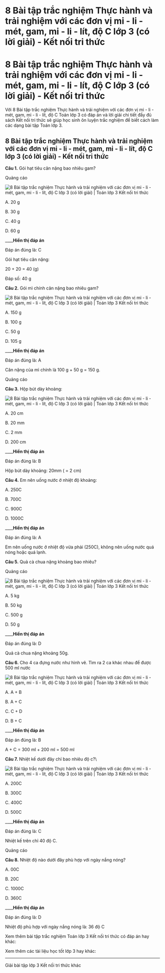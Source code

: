 # 8 Bài tập trắc nghiệm Thực hành và trải nghiệm với các đơn vị mi - li - mét, gam, mi - li - lít, độ C lớp 3 (có lời giải) - Kết nối tri thức

# 8 Bài tập trắc nghiệm Thực hành và trải nghiệm với các đơn vị mi - li - mét, gam, mi - li - lít, độ C lớp 3 (có lời giải) - Kết nối tri thức

Với 8 Bài tập trắc nghiệm Thực hành và trải nghiệm với các đơn vị mi - li - mét, gam, mi - li - lít, độ C Toán lớp 3 có đáp án và lời giải chi tiết đầy đủ sách Kết nối tri thức sẽ giúp học sinh ôn luyện trắc nghiệm để biết cách làm các dạng bài tập Toán lớp 3.

## 8 Bài tập trắc nghiệm Thực hành và trải nghiệm với các đơn vị mi - li - mét, gam, mi - li - lít, độ C lớp 3 (có lời giải) - Kết nối tri thức

**Câu 1.** Gói hạt tiêu cân nặng bao nhiêu gam?

Quảng cáo

![8 Bài tập trắc nghiệm Thực hành và trải nghiệm với các đơn vị mi - li - mét, gam, mi - li - lít, độ C lớp 3 \(có lời giải\) | Toán lớp 3 Kết nối tri thức](https://vietjack.com/toan-3-kn/images/trac-nghiem-bai-34-thuc-hanh-va-trai-nghiem-voi-cac-don-vi-mi.PNG)

A. 20 g

B. 30 g

C. 40 g

D. 60 g

____**Hiển thị đáp án**

Đáp án đúng là: C

Gói hạt tiêu cân nặng:

20 + 20 = 40 (g)

Đáp số: 40 g

**Câu 2.** Gói mì chính cân nặng bao nhiêu gam?

![8 Bài tập trắc nghiệm Thực hành và trải nghiệm với các đơn vị mi - li - mét, gam, mi - li - lít, độ C lớp 3 \(có lời giải\) | Toán lớp 3 Kết nối tri thức](https://vietjack.com/toan-3-kn/images/trac-nghiem-bai-34-thuc-hanh-va-trai-nghiem-voi-cac-don-vi-mi-1.PNG)

A. 150 g

B. 100 g

C. 50 g

D. 105 g

____**Hiển thị đáp án**

Đáp án đúng là: A

Cân nặng của mì chính là 100 g + 50 g = 150 g.

Quảng cáo

**Câu 3.** Hộp bút dày khoảng:

![8 Bài tập trắc nghiệm Thực hành và trải nghiệm với các đơn vị mi - li - mét, gam, mi - li - lít, độ C lớp 3 \(có lời giải\) | Toán lớp 3 Kết nối tri thức](https://vietjack.com/toan-3-kn/images/trac-nghiem-bai-34-thuc-hanh-va-trai-nghiem-voi-cac-don-vi-mi-2.PNG)

A. 20 cm

B. 20 mm

C. 2 mm

D. 200 cm

____**Hiển thị đáp án**

Đáp án đúng là: B

Hộp bút dày khoảng: 20mm ( = 2 cm)

**Câu 4.** Em nên uống nước ở nhiệt độ khoảng:

A. 250C

B. 700C

C. 900C

D. 1000C

____**Hiển thị đáp án**

Đáp án đúng là: A

Em nên uống nước ở nhiệt độ vừa phải (250C), không nên uống nước quá nóng hoặc quá lạnh.

**Câu 5.** Quả cà chua nặng khoảng bao nhiêu?

Quảng cáo

![8 Bài tập trắc nghiệm Thực hành và trải nghiệm với các đơn vị mi - li - mét, gam, mi - li - lít, độ C lớp 3 \(có lời giải\) | Toán lớp 3 Kết nối tri thức](https://vietjack.com/toan-3-kn/images/trac-nghiem-bai-34-thuc-hanh-va-trai-nghiem-voi-cac-don-vi-mi-3.PNG)

A. 5 kg

B. 50 kg

C. 500 g

D. 50 g

____**Hiển thị đáp án**

Đáp án đúng là: D

Quả cà chua nặng khoảng 50g.

**Câu 6.** Cho 4 ca đựng nước như hình vẽ. Tìm ra 2 ca khác nhau để được 500 ml nước

![8 Bài tập trắc nghiệm Thực hành và trải nghiệm với các đơn vị mi - li - mét, gam, mi - li - lít, độ C lớp 3 \(có lời giải\) | Toán lớp 3 Kết nối tri thức](https://vietjack.com/toan-3-kn/images/trac-nghiem-bai-34-thuc-hanh-va-trai-nghiem-voi-cac-don-vi-mi-4.PNG)

A. A + B

B. A + C

C. C + D

D. B + C

____**Hiển thị đáp án**

Đáp án đúng là: B

A + C = 300 ml + 200 ml = 500 ml

**Câu 7.** Nhiệt kế dưới đây chỉ bao nhiêu độ c?\

![8 Bài tập trắc nghiệm Thực hành và trải nghiệm với các đơn vị mi - li - mét, gam, mi - li - lít, độ C lớp 3 \(có lời giải\) | Toán lớp 3 Kết nối tri thức](https://vietjack.com/toan-3-kn/images/trac-nghiem-bai-34-thuc-hanh-va-trai-nghiem-voi-cac-don-vi-mi-5.PNG)

A. 200C

B. 300C

C. 400C

D. 500C

____**Hiển thị đáp án**

Đáp án đúng là: C

Nhiệt kế trên chỉ 40 độ C.

Quảng cáo

**Câu 8.** Nhiệt độ nào dưới đây phù hợp với ngày nắng nóng?

A. 00C

B. 20C

C. 1000C

D. 360C

____**Hiển thị đáp án**

Đáp án đúng là: D

Nhiệt độ phù hợp với ngày nắng nóng là: 36 độ C

Xem thêm bài tập trắc nghiệm Toán lớp 3 Kết nối tri thức có đáp án hay khác:

Xem thêm các tài liệu học tốt lớp 3 hay khác:

* * *

Giải bài tập lớp 3 Kết nối tri thức khác
